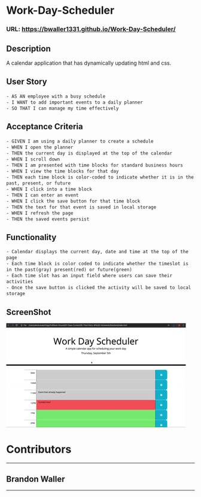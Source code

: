 # Work-Day-Scheduler

### URL: https://bwaller1331.github.io/Work-Day-Scheduler/
## Description
A calendar application that has dynamically updating html and css.

## User Story
```
- AS AN employee with a busy schedule
- I WANT to add important events to a daily planner
- SO THAT I can manage my time effectively
```

## Acceptance Criteria
```
- GIVEN I am using a daily planner to create a schedule
- WHEN I open the planner
- THEN the current day is displayed at the top of the calendar
- WHEN I scroll down
- THEN I am presented with time blocks for standard business hours
- WHEN I view the time blocks for that day
- THEN each time block is color-coded to indicate whether it is in the past, present, or future
- WHEN I click into a time block
- THEN I can enter an event
- WHEN I click the save button for that time block
- THEN the text for that event is saved in local storage
- WHEN I refresh the page
- THEN the saved events persist
```

## Functionality
```
- Calendar displays the current day, date and time at the top of the page
- Each time block is color coded to indicate whether the timeslot is in the past(gray) present(red) or future(green)
- Each time slot has an input field where users can save their activities
- Once the save button is clicked the activity will be saved to local storage
```
## ScreenShot
![](assets/imgs/05-third-party-apis-homework-demo.gif)

# Contributors
***

## Brandon Waller
***
